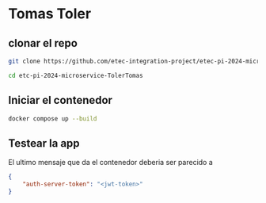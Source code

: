 # Tomas Toler

## clonar el repo
```bash
git clone https://github.com/etec-integration-project/etec-pi-2024-microservice-TolerTomas.git
```

```bash
cd etc-pi-2024-microservice-TolerTomas
```

## Iniciar el contenedor
```bash
docker compose up --build
```

## Testear la app
El ultimo mensaje que da el contenedor deberia ser parecido a 
```json
{
    "auth-server-token": "<jwt-token>"
}
``` 